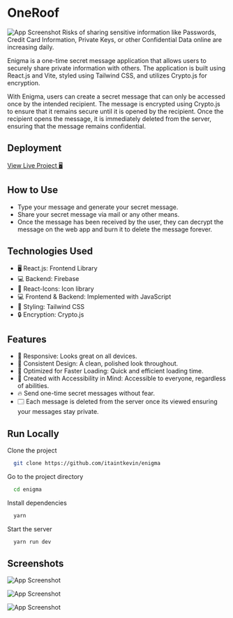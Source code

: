 
# OneRoof
![App Screenshot](https://cdn.discordapp.com/attachments/918024642860548126/1121323101465100389/mobile_1.png)
Risks of sharing sensitive information like Passwords, Credit Card Information, Private Keys, or other Confidential Data online are increasing daily. 

Enigma is a one-time secret message application that allows users to securely share private information with others. The application is built using React.js and Vite, styled using Tailwind CSS, and utilizes Crypto.js for encryption.

With Enigma, users can create a secret message that can only be accessed once by the intended recipient. The message is encrypted using Crypto.js to ensure that it remains secure until it is opened by the recipient. Once the recipient opens the message, it is immediately deleted from the server, ensuring that the message remains confidential.

## Deployment 

[View Live Project 🖥](https://enigma.kevinpaul.xyz)

## How to Use

- Type your message and generate your secret message.
- Share your secret message via mail or any other means.
- Once the message has been received by the user, they can decrypt the message on the web app and burn it to delete the message forever.


## Technologies Used

- 🖥️ React.js: Frontend Library
- 💻 Backend: Firebase 
- 🎯 React-Icons: Icon library
- 💻 Frontend & Backend: Implemented with JavaScript 
- 🎨 Styling: Tailwind CSS
- 🔒 Encryption: Crypto.js


## Features

- 📱 Responsive: Looks great on all devices.
- 🎨 Consistent Design: A clean, polished look throughout.
- 🚀 Optimized for Faster Loading: Quick and efficient loading time.
- 🙏 Created with Accessibility in Mind: Accessible to everyone, regardless of abilities.
- 🔥 Send one-time secret messages without fear.
- 🗔 Each message is deleted from the server once its viewed ensuring your messages stay private.


## Run Locally

Clone the project

```bash
  git clone https://github.com/itaintkevin/enigma
```

Go to the project directory

```bash
  cd enigma
```

Install dependencies

```bash
  yarn
```

Start the server

```bash
  yarn run dev
```


## Screenshots

![App Screenshot](https://cdn.discordapp.com/attachments/918024642860548126/1078350548459335750/mobile_10.png)

![App Screenshot](https://cdn.discordapp.com/attachments/918024642860548126/1078350548195086426/mobile_11.png)

![App Screenshot](https://cdn.discordapp.com/attachments/918024642860548126/1078350547956015154/mobile_12.png)
